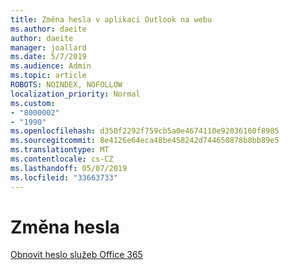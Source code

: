 ```yaml
---
title: Změna hesla v aplikaci Outlook na webu
ms.author: daeite
author: daeite
manager: joallard
ms.date: 5/7/2019
ms.audience: Admin
ms.topic: article
ROBOTS: NOINDEX, NOFOLLOW
localization_priority: Normal
ms.custom:
- "8000002"
- "1990"
ms.openlocfilehash: d350f2292f759cb5a0e4674110e92036160f8985
ms.sourcegitcommit: 8e4126e64eca48be458242d744650878b8bb89e5
ms.translationtype: MT
ms.contentlocale: cs-CZ
ms.lasthandoff: 05/07/2019
ms.locfileid: "33663733"
---
```

# <a name="change-your-password"></a>Změna hesla

[Obnovit heslo služeb Office 365](https://go.microsoft.com/fwlink/p/?linkid=841910)